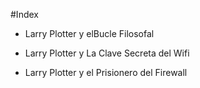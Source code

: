 #Index

* Larry Plotter y elBucle Filosofal

* Larry Plotter y La Clave Secreta del Wifi

* Larry Plotter y el Prisionero del Firewall
